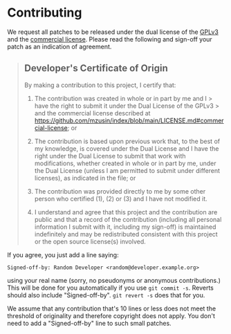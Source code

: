 # Contributing

We request all patches to be released under the dual license
of the [GPLv3](https://www.gnu.org/licenses/gpl-3.0.html) and the [commercial license](https://github.com/mzusin/index/blob/main/LICENSE.md#commercial-license). Please read the following and
sign-off your patch as an indication of agreement.

> ## Developer's Certificate of Origin
>
> By making a contribution to this project, I certify that:
>
>  1. The contribution was created in whole or in part by me and I
      >     have the right to submit it under the Dual License of the GPLv3
      >     and the commercial license described at https://github.com/mzusin/index/blob/main/LICENSE.md#commercial-license; or
>
>  2. The contribution is based upon previous work that, to the best
>     of my knowledge, is covered under the Dual License and I
>     have the right under the Dual License to submit that work with
>     modifications, whether created in whole or in part by me, under
>     the Dual License (unless I am permitted to submit under
>     different licenses), as indicated in the file; or
>
>  3. The contribution was provided directly to me by some other
>     person who certified (1), (2) or (3) and I have not modified it.
>
>  4. I understand and agree that this project and the contribution
>     are public and that a record of the contribution (including all
>     personal information I submit with it, including my sign-off) is
>     maintained indefinitely and may be redistributed consistent with
>     this project or the open source license(s) involved.

If you agree, you just add a line saying:

```
Signed-off-by: Random Developer <random@developer.example.org>
```

using your real name (sorry, no pseudonyms or anonymous contributions.)
This will be done for you automatically if you use ``git commit -s``.
Reverts should also include "Signed-off-by". ``git revert -s`` does that
for you.

We assume that any contribution that's 10 lines or less does not meet
the threshold of originality and therefore copyright does not apply.
You don't need to add a "Signed-off-by" line to such small patches.
